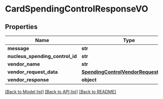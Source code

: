 # CardSpendingControlResponseVO

## Properties
Name | Type | Description | Notes
------------ | ------------- | ------------- | -------------
**message** | **str** |  | [optional] 
**nucleus_spending_control_id** | **str** |  | [optional] 
**vendor_name** | **str** |  | [optional] 
**vendor_request_data** | [**SpendingControlVendorRequestDataVO**](SpendingControlVendorRequestDataVO.md) |  | [optional] 
**vendor_response** | **object** |  | [optional] 

[[Back to Model list]](../README.md#documentation-for-models) [[Back to API list]](../README.md#documentation-for-api-endpoints) [[Back to README]](../README.md)


